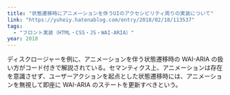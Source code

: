 ```yaml
---
title: "状態遷移時にアニメーションを伴うUIのアクセシビリティ周りの実装について"
link: "https://yuheiy.hatenablog.com/entry/2018/02/18/113537"
tags:
  - "フロント実装（HTML・CSS・JS・WAI-ARIA）"
year: 2018
---
```


ディスクロージャーを例に、アニメーションを伴う状態遷移時の WAI-ARIA の扱い方がコード付きで解説されている。セマンティクス上、アニメーションは存在を意識させず、ユーザーアクションを起点とした状態遷移時には、アニメーションを無視して即座に WAI-ARIA のステートを更新すべきという。
